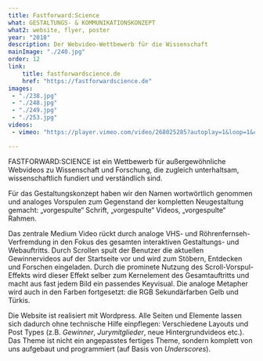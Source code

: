 ```yaml
---
title: Fastforward:Science
what: GESTALTUNGS- & KOMMUNIKATIONSKONZEPT
what2: website, flyer, poster
year: "2018"
description: Der Webvideo-Wettbewerb für die Wissenschaft
mainImage: "./240.jpg"
order: 12
link: 
    title: fastforwardscience.de
    href: "https://fastforwardscience.de"
images:
 - "./238.jpg"
 - "./248.jpg"
 - "./249.jpg"
 - "./253.jpg"
videos: 
 - vimeo: "https://player.vimeo.com/video/268025285?autoplay=1&loop=1&color=fff"

---
```


FASTFORWARD:SCIENCE ist ein Wettbewerb für außergewöhnliche Webvideos zu Wissenschaft und Forschung, die zugleich unterhaltsam, wissenschaftlich fundiert und verständlich sind.

Für das Gestaltungskonzept haben wir den Namen wortwörtlich genommen und analoges Vorspulen zum Gegenstand der kompletten Neugestaltung gemacht: „vorgespulte“ Schrift, „vorgespulte“ Videos, „vorgespulte“ Rahmen. 

Das zentrale Medium Video rückt durch analoge VHS- und Röhrenfernseh-Verfremdung in den Fokus des gesamten interaktiven Gestaltungs- und Webauftritts. Durch Scrollen spult der Benutzer die aktuellen Gewinnervideos auf der Startseite vor und wird zum Stöbern, Entdecken und Forschen eingeladen. Durch die prominete Nutzung des Scroll-Vorspul-Effekts wird dieser Effekt selber zum Kernelement des Gesamtauftritts und macht aus fast jedem Bild ein passendes Keyvisual.
Die analoge Metapher wird auch in den Farben fortgesetzt: die RGB Sekundärfarben Gelb und Türkis.

Die Website ist realisiert mit Wordpress. Alle Seiten und Elemente lassen sich dadurch ohne technische Hilfe einpflegen: Verschiedene Layouts und Post Types (z.B. *Gewinner*, *Jurymitglieder*, neue Hintergrundvideos etc.). Das Theme ist nicht ein angepasstes fertiges Theme, sondern komplett von uns aufgebaut und programmiert (auf Basis von *Underscores*).